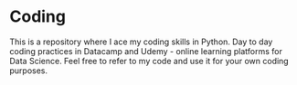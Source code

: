 # Coding
This is a repository where I ace my coding skills in Python. Day to day coding practices in Datacamp and Udemy - online learning platforms for Data Science. Feel free to refer to my code and use it for your own coding purposes. 
